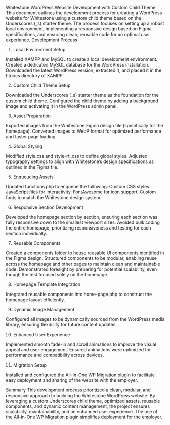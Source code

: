 Whitestone WordPress Website Development with Custom Child Theme
This document outlines the development process for creating a WordPress website for Whitestone using a custom child theme based on the Underscores (_s) starter theme. The process focuses on setting up a robust local environment, implementing a responsive design based on Figma specifications, and ensuring clean, reusable code for an optimal user experience.
Development Process
1. Local Environment Setup

Installed XAMPP and MySQL to create a local development environment.
Created a dedicated MySQL database for the WordPress installation.
Downloaded the latest WordPress version, extracted it, and placed it in the htdocs directory of XAMPP.

2. Custom Child Theme Setup

Downloaded the Underscores (_s) starter theme as the foundation for the custom child theme.
Configured the child theme by adding a background image and activating it in the WordPress admin panel.

3. Asset Preparation

Exported images from the Whitestone Figma design file (specifically for the homepage).
Converted images to WebP format for optimized performance and faster page loading.

4. Global Styling

Modified style.css and style-rtl.css to define global styles.
Adjusted typography settings to align with Whitestone’s design specifications as outlined in the Figma file.

5. Enqueueing Assets

Updated functions.php to enqueue the following:
Custom CSS styles.
JavaScript files for interactivity.
FontAwesome for icon support.
Custom fonts to match the Whitestone design system.

6. Responsive Section Development

Developed the homepage section by section, ensuring each section was fully responsive down to the smallest viewport sizes.
Avoided bulk coding the entire homepage, prioritizing responsiveness and testing for each section individually.

7. Reusable Components

Created a components folder to house reusable UI components identified in the Figma design.
Structured components to be modular, enabling reuse across the homepage and other pages to maintain clean and maintainable code.
Demonstrated foresight by preparing for potential scalability, even though the test focused solely on the homepage.

8. Homepage Template Integration

Integrated reusable components into home-page.php to construct the homepage layout efficiently.

9. Dynamic Image Management

Configured all images to be dynamically sourced from the WordPress media library, ensuring flexibility for future content updates.

10. Enhanced User Experience

Implemented smooth fade-in and scroll animations to improve the visual appeal and user engagement.
Ensured animations were optimized for performance and compatibility across devices.

11. Migration Setup

Installed and configured the All-in-One WP Migration plugin to facilitate easy deployment and sharing of the website with the employer.

Summary
This development process prioritized a clean, modular, and responsive approach to building the Whitestone WordPress website. By leveraging a custom Underscores child theme, optimized assets, reusable components, and dynamic content management, the project ensures scalability, maintainability, and an enhanced user experience. The use of the All-in-One WP Migration plugin simplifies deployment for the employer.